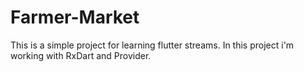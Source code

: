 # Farmer-Market
This is a simple project for learning flutter streams. In this project i'm working with RxDart and Provider.
